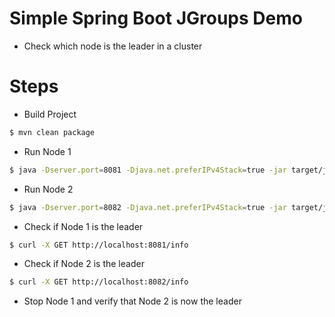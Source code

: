 # Simple Spring Boot JGroups Demo
- Check which node is the leader in a cluster

# Steps

- Build Project
```sh
$ mvn clean package
```

- Run Node 1
```sh
$ java -Dserver.port=8081 -Djava.net.preferIPv4Stack=true -jar target/jgroupsdemo-0.0.1-SNAPSHOT.jar
```
- Run Node 2
```sh
$ java -Dserver.port=8082 -Djava.net.preferIPv4Stack=true -jar target/jgroupsdemo-0.0.1-SNAPSHOT.jar
```
- Check if Node 1 is the leader
```sh
$ curl -X GET http://localhost:8081/info
```

- Check if Node 2 is the leader
```sh
$ curl -X GET http://localhost:8082/info
```

- Stop Node 1 and verify that Node 2 is now the leader